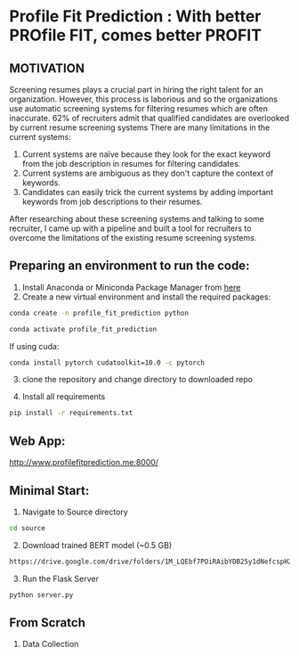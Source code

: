 # Profile Fit Prediction : With better PROfile FIT, comes better PROFIT

## MOTIVATION
Screening resumes plays a crucial part in hiring the right talent for an organization. However, this process is laborious and so the organizations use automatic screening systems for filtering resumes which are often inaccurate. 62% of recruiters admit that qualified candidates are overlooked by current resume screening systems
There are many limitations in the current systems:

1. Current systems are naïve because they look for the exact keyword from the job description in resumes for filtering candidates.
2. Current systems are ambiguous as they don't capture the context of keywords.
3. Candidates can easily trick the current systems by adding important keywords from job descriptions to their resumes.

After researching about these screening systems and talking to some recruiter, I came up with a pipeline and built a tool for recruiters to overcome the limitations of the existing resume screening systems.  

## Preparing an environment to run the code:

1. Install Anaconda or Miniconda Package Manager from [here](https://www.anaconda.com/products/individual)
2. Create a new virtual environment and install the required packages:
```bash
conda create -n profile_fit_prediction python
```
```bash
conda activate profile_fit_prediction
```
If using cuda:
```bash
conda install pytorch cudatoolkit=10.0 -c pytorch
```
3. clone the repository and change directory to downloaded repo

4. Install all requirements
```bash
pip install -r requirements.txt 
```

## Web App:
http://www.profilefitprediction.me:8000/

## Minimal Start:

1. Navigate to Source directory 
```bash
cd source
```

2. Download trained BERT model (~0.5 GB) 
```bash
https://drive.google.com/drive/folders/1M_LQEbf7POiRAibYDB25y1dNefcspH2C?usp=sharing
```

3. Run the Flask Server
```bash
python server.py
```

## From Scratch

1. Data Collection